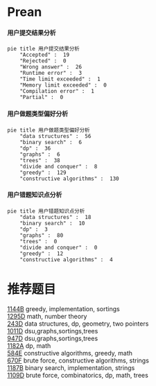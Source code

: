 # Prean

<!-- tabs:start -->



#### **用户提交结果分析**

```mermaid
pie title 用户提交结果分析
    "Accepted" :  19
    "Rejected" :  0
    "Wrong answer" :  26
    "Runtime error" :  3
    "Time limit exceeded" :  1
    "Memory limit exceeded" :  0
    "Compilation error" :  1
    "Partial" :  0
```

#### **用户做题类型偏好分析**

```mermaid
pie title 用户做题类型偏好分析
    "data structures" :  56
    "binary search" :  6
    "dp" :  36
    "graphs" :  6
    "trees" :  38
    "divide and conquer" :  8
    "greedy" :  129
    "constructive algorithms" :  130
```
#### **用户错题知识点分析**

```mermaid
pie title 用户错题知识点分析
    "data structures" :  18
    "binary search" :  10
    "dp" :  3
    "graphs" :  80
    "trees" :  0
    "divide and conquer" :  0
    "greedy" :  12
    "constructive algorithms" :  4
```



<!-- tabs:end -->
# 推荐题目
[1144B](https://codeforces.com/contest/1144/problem/B)		greedy,
                        implementation,
                        sortings		  
[1295D](https://codeforces.com/contest/1295/problem/D)		math,
                        number theory		  
[243D](https://codeforces.com/contest/243/problem/D)		data structures,
                        dp,
                        geometry,
                        two pointers		  
[1011D](https://codeforces.com/contest/1011/problem/D)		dsu,graphs,sortings,trees		  
[947D](https://codeforces.com/contest/947/problem/D)		dsu,graphs,sortings,trees		  
[1182A](https://codeforces.com/contest/1182/problem/A)		dp,
                        math		  
[584E](https://codeforces.com/contest/584/problem/E)		constructive algorithms,
                        greedy,
                        math		  
[670F](https://codeforces.com/contest/670/problem/F)		brute force,
                        constructive algorithms,
                        strings		  
[1187B](https://codeforces.com/contest/1187/problem/B)		binary search,
                        implementation,
                        strings		  
[1109D](https://codeforces.com/contest/1109/problem/D)		brute force,
                        combinatorics,
                        dp,
                        math,
                        trees		  
